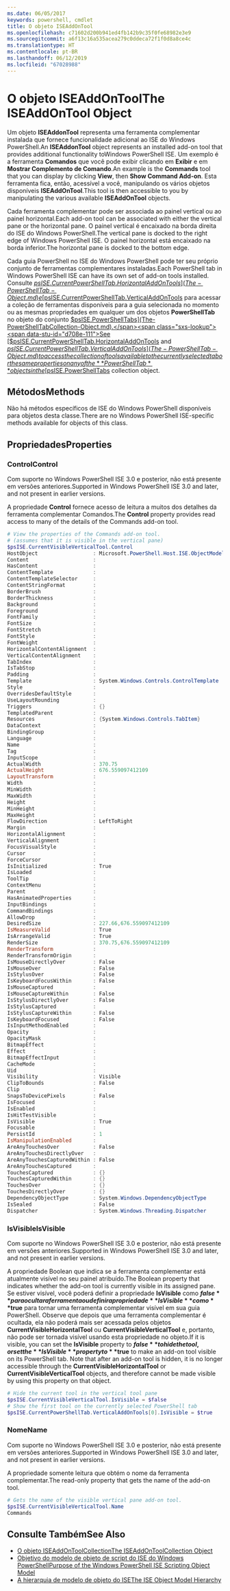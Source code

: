 ```yaml
---
ms.date: 06/05/2017
keywords: powershell, cmdlet
title: O objeto ISEAddOnTool
ms.openlocfilehash: c71602d200b941ed4fb142b9c35f0fe68982e3e9
ms.sourcegitcommit: a6f13c16a535acea279c0ddeca72f1f0d8a8ce4c
ms.translationtype: HT
ms.contentlocale: pt-BR
ms.lasthandoff: 06/12/2019
ms.locfileid: "67028988"
---
```

# <a name="the-iseaddontool-object"></a><span data-ttu-id="d708e-103">O objeto ISEAddOnTool</span><span class="sxs-lookup"><span data-stu-id="d708e-103">The ISEAddOnTool Object</span></span>

<span data-ttu-id="d708e-104">Um objeto **ISEAddonTool** representa uma ferramenta complementar instalada que fornece funcionalidade adicional ao ISE do Windows PowerShell.</span><span class="sxs-lookup"><span data-stu-id="d708e-104">An **ISEAddonTool** object represents an installed add-on tool that provides additional functionality toWindows PowerShell ISE.</span></span> <span data-ttu-id="d708e-105">Um exemplo é a ferramenta **Comandos** que você pode exibir clicando em **Exibir** e em **Mostrar Complemento de Comando**.</span><span class="sxs-lookup"><span data-stu-id="d708e-105">An example is the **Commands** tool that you can display by clicking **View**, then **Show Command Add-on**.</span></span> <span data-ttu-id="d708e-106">Esta ferramenta fica, então, acessível a você, manipulando os vários objetos disponíveis **ISEAddOnTool**.</span><span class="sxs-lookup"><span data-stu-id="d708e-106">This tool is then accessible to you by manipulating the various available **ISEAddOnTool** objects.</span></span>

<span data-ttu-id="d708e-107">Cada ferramenta complementar pode ser associada ao painel vertical ou ao painel horizontal.</span><span class="sxs-lookup"><span data-stu-id="d708e-107">Each add-on tool can be associated with either the vertical pane or the horizontal pane.</span></span> <span data-ttu-id="d708e-108">O painel vertical é encaixado na borda direita do ISE do Windows PowerShell.</span><span class="sxs-lookup"><span data-stu-id="d708e-108">The vertical pane is docked to the right edge of Windows PowerShell ISE.</span></span> <span data-ttu-id="d708e-109">O painel horizontal está encaixado na borda inferior.</span><span class="sxs-lookup"><span data-stu-id="d708e-109">The horizontal pane is docked to the bottom edge.</span></span>

<span data-ttu-id="d708e-110">Cada guia PowerShell no ISE do Windows PowerShell pode ter seu próprio conjunto de ferramentas complementares instaladas.</span><span class="sxs-lookup"><span data-stu-id="d708e-110">Each PowerShell tab in Windows PowerShell ISE can have its own set of add-on tools installed.</span></span> <span data-ttu-id="d708e-111">Consulte [$psISE.CurrentPowerShellTab.HorizontalAddOnTools](The-PowerShellTab-Object.md) e [$psISE.CurrentPowerShellTab.VerticalAddOnTools](The-PowerShellTab-Object.md) para acessar a coleção de ferramentas disponíveis para a guia selecionada no momento ou as mesmas propriedades em qualquer um dos objetos **PowerShellTab** no objeto do conjunto [$psISE.PowerShellTabs](The-PowerShellTabCollection-Object.md).</span><span class="sxs-lookup"><span data-stu-id="d708e-111">See [$psISE.CurrentPowerShellTab.HorizontalAddOnTools](The-PowerShellTab-Object.md) and [$psISE.CurrentPowerShellTab.VerticalAddOnTools](The-PowerShellTab-Object.md) to access the collection of tools available to the currently selected tab or the same properties on any of the **PowerShellTab** objects in the [$psISE.PowerShellTabs](The-PowerShellTabCollection-Object.md) collection object.</span></span>

## <a name="methods"></a><span data-ttu-id="d708e-112">Métodos</span><span class="sxs-lookup"><span data-stu-id="d708e-112">Methods</span></span>

<span data-ttu-id="d708e-113">Não há métodos específicos de ISE do Windows PowerShell disponíveis para objetos desta classe.</span><span class="sxs-lookup"><span data-stu-id="d708e-113">There are no Windows PowerShell ISE-specific methods available for objects of this class.</span></span>

## <a name="properties"></a><span data-ttu-id="d708e-114">Propriedades</span><span class="sxs-lookup"><span data-stu-id="d708e-114">Properties</span></span>

### <a name="control"></a><span data-ttu-id="d708e-115">Control</span><span class="sxs-lookup"><span data-stu-id="d708e-115">Control</span></span>

<span data-ttu-id="d708e-116">Com suporte no Windows PowerShell ISE 3.0 e posterior, não está presente em versões anteriores.</span><span class="sxs-lookup"><span data-stu-id="d708e-116">Supported in Windows PowerShell ISE 3.0 and later, and not present in earlier versions.</span></span>

<span data-ttu-id="d708e-117">A propriedade **Control** fornece acesso de leitura a muitos dos detalhes da ferramenta complementar Comandos.</span><span class="sxs-lookup"><span data-stu-id="d708e-117">The **Control** property provides read access to many of the details of the Commands add-on tool.</span></span>

```powershell
# View the properties of the Commands add-on tool.
# (assumes that it is visible in the vertical pane)
$psISE.CurrentVisibleVerticalTool.Control
HostObject                  : Microsoft.PowerShell.Host.ISE.ObjectModelRoot
Content                     :
HasContent                  :
ContentTemplate             :
ContentTemplateSelector     :
ContentStringFormat         :
BorderBrush                 :
BorderThickness             :
Background                  :
Foreground                  :
FontFamily                  :
FontSize                    :
FontStretch                 :
FontStyle                   :
FontWeight                  :
HorizontalContentAlignment  :
VerticalContentAlignment    :
TabIndex                    :
IsTabStop                   :
Padding                     :
Template                    : System.Windows.Controls.ControlTemplate
Style                       :
OverridesDefaultStyle       :
UseLayoutRounding           :
Triggers                    : {}
TemplatedParent             :
Resources                   : {System.Windows.Controls.TabItem}
DataContext                 :
BindingGroup                :
Language                    :
Name                        :
Tag                         :
InputScope                  :
ActualWidth                 : 370.75
ActualHeight                : 676.559097412109
LayoutTransform             :
Width                       :
MinWidth                    :
MaxWidth                    :
Height                      :
MinHeight                   :
MaxHeight                   :
FlowDirection               : LeftToRight
Margin                      :
HorizontalAlignment         :
VerticalAlignment           :
FocusVisualStyle            :
Cursor                      :
ForceCursor                 :
IsInitialized               : True
IsLoaded                    :
ToolTip                     :
ContextMenu                 :
Parent                      :
HasAnimatedProperties       :
InputBindings               :
CommandBindings             :
AllowDrop                   :
DesiredSize                 : 227.66,676.559097412109
IsMeasureValid              : True
IsArrangeValid              : True
RenderSize                  : 370.75,676.559097412109
RenderTransform             :
RenderTransformOrigin       :
IsMouseDirectlyOver         : False
IsMouseOver                 : False
IsStylusOver                : False
IsKeyboardFocusWithin       : False
IsMouseCaptured             :
IsMouseCaptureWithin        : False
IsStylusDirectlyOver        : False
IsStylusCaptured            :
IsStylusCaptureWithin       : False
IsKeyboardFocused           : False
IsInputMethodEnabled        :
Opacity                     :
OpacityMask                 :
BitmapEffect                :
Effect                      :
BitmapEffectInput           :
CacheMode                   :
Uid                         :
Visibility                  : Visible
ClipToBounds                : False
Clip                        :
SnapsToDevicePixels         : False
IsFocused                   :
IsEnabled                   :
IsHitTestVisible            :
IsVisible                   : True
Focusable                   :
PersistId                   : 1
IsManipulationEnabled       :
AreAnyTouchesOver           : False
AreAnyTouchesDirectlyOver   :
AreAnyTouchesCapturedWithin : False
AreAnyTouchesCaptured       :
TouchesCaptured             : {}
TouchesCapturedWithin       : {}
TouchesOver                 : {}
TouchesDirectlyOver         : {}
DependencyObjectType        : System.Windows.DependencyObjectType
IsSealed                    : False
Dispatcher                  : System.Windows.Threading.Dispatcher
```

### <a name="isvisible"></a><span data-ttu-id="d708e-118">IsVisible</span><span class="sxs-lookup"><span data-stu-id="d708e-118">IsVisible</span></span>

<span data-ttu-id="d708e-119">Com suporte no Windows PowerShell ISE 3.0 e posterior, não está presente em versões anteriores.</span><span class="sxs-lookup"><span data-stu-id="d708e-119">Supported in Windows PowerShell ISE 3.0 and later, and not present in earlier versions.</span></span>

<span data-ttu-id="d708e-120">A propriedade Boolean que indica se a ferramenta complementar está atualmente visível no seu painel atribuído.</span><span class="sxs-lookup"><span data-stu-id="d708e-120">The Boolean property that indicates whether the add-on tool is currently visible in its assigned pane.</span></span> <span data-ttu-id="d708e-121">Se estiver visível, você poderá definir a propriedade **IsVisible** como **$false** para ocultar a ferramenta ou definir a propriedade **IsVisible** como **$true** para tornar uma ferramenta complementar visível em sua guia PowerShell. Observe que depois que uma ferramenta complementar é ocultada, ela não poderá mais ser acessada pelos objetos **CurrentVisibleHorizontalTool** ou **CurrentVisibleVerticalTool** e, portanto, não pode ser tornada visível usando esta propriedade no objeto.</span><span class="sxs-lookup"><span data-stu-id="d708e-121">If it is visible, you can set the **IsVisible** property to **$false** to hide the tool, or set the **IsVisible** property to **$true** to make an add-on tool visible on its PowerShell tab. Note that after an add-on tool is hidden, it is no longer accessible through the **CurrentVisibleHorizontalTool** or **CurrentVisibleVerticalTool** objects, and therefore cannot be made visible by using this property on that object.</span></span>

```powershell
# Hide the current tool in the vertical tool pane
$psISE.CurrentVisibleVerticalTool.IsVisible = $false
# Show the first tool on the currently selected PowerShell tab
$psISE.CurrentPowerShellTab.VerticalAddOnTools[0].IsVisible = $true
```

### <a name="name"></a><span data-ttu-id="d708e-122">Nome</span><span class="sxs-lookup"><span data-stu-id="d708e-122">Name</span></span>

<span data-ttu-id="d708e-123">Com suporte no Windows PowerShell ISE 3.0 e posterior, não está presente em versões anteriores.</span><span class="sxs-lookup"><span data-stu-id="d708e-123">Supported in Windows PowerShell ISE 3.0 and later, and not present in earlier versions.</span></span>

<span data-ttu-id="d708e-124">A propriedade somente leitura que obtém o nome da ferramenta complementar.</span><span class="sxs-lookup"><span data-stu-id="d708e-124">The read-only property that gets the name of the add-on tool.</span></span>

```powershell
# Gets the name of the visible vertical pane add-on tool.
$psISE.CurrentVisibleVerticalTool.Name
Commands
```

## <a name="see-also"></a><span data-ttu-id="d708e-125">Consulte Também</span><span class="sxs-lookup"><span data-stu-id="d708e-125">See Also</span></span>

- [<span data-ttu-id="d708e-126">O objeto ISEAddOnToolCollection</span><span class="sxs-lookup"><span data-stu-id="d708e-126">The ISEAddOnToolCollection Object</span></span>](The-ISEAddOnToolCollection-Object.md)
- [<span data-ttu-id="d708e-127">Objetivo do modelo de objeto de script do ISE do Windows PowerShell</span><span class="sxs-lookup"><span data-stu-id="d708e-127">Purpose of the Windows PowerShell ISE Scripting Object Model</span></span>](Purpose-of-the-Windows-PowerShell-ISE-Scripting-Object-Model.md)
- [<span data-ttu-id="d708e-128">A hierarquia de modelo de objeto do ISE</span><span class="sxs-lookup"><span data-stu-id="d708e-128">The ISE Object Model Hierarchy</span></span>](The-ISE-Object-Model-Hierarchy.md)
